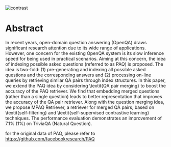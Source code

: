 ![contrast](https://user-images.githubusercontent.com/40825205/188257392-ecb6965a-57c7-42bf-8fa1-f533fb403fb1.png)


# Abstract
In recent years, open-domain question answering (OpenQA) draws significant research attention due to its wide range of applications. However, one concern for the existing OpenQA system is its slow inference speed for being used in practical scenarios. Aiming at this concern, the idea of indexing possible asked questions (referred to as PAQ) is proposed. The idea is two-fold: (1) pre-generating and indexing all possible asked questions and the corresponding answers and (2) processing on-line queries by retrieving similar QA pairs through index structures. In this paper, we extend the PAQ idea by considering \textit{QA pair merging} to boost the accuracy of the PAQ retriever. We find that embedding merged questions (rather than a single question) leads to better representation that improves the accuracy of the QA pair retriever. Along with the question merging idea, we propose MPAQ Retriever, a retriever for merged QA pairs, based on \textit{self-filtering} and \textit{self-supervised contrastive learning} techniques. The performance evaluation demonstrates an improvement of 7.1\% (1\%) on TriviaQA (Natural Question).

for the original data of PAQ, please refer to https://github.com/facebookresearch/PAQ
